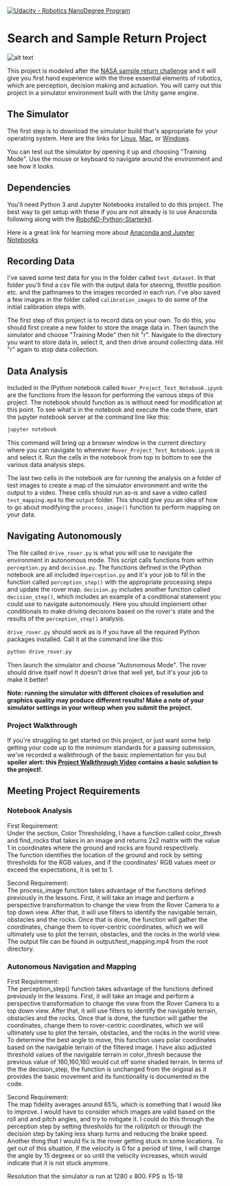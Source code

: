 [//]: # (Image References)
[image_0]: ./misc/rover_image.jpg
[![Udacity - Robotics NanoDegree Program](https://s3-us-west-1.amazonaws.com/udacity-robotics/Extra+Images/RoboND_flag.png)](https://www.udacity.com/robotics)
# Search and Sample Return Project


![alt text][image_0]

This project is modeled after the [NASA sample return challenge](https://www.nasa.gov/directorates/spacetech/centennial_challenges/sample_return_robot/index.html) and it will give you first hand experience with the three essential elements of robotics, which are perception, decision making and actuation.  You will carry out this project in a simulator environment built with the Unity game engine.  

## The Simulator
The first step is to download the simulator build that's appropriate for your operating system.  Here are the links for [Linux](https://s3-us-west-1.amazonaws.com/udacity-robotics/Rover+Unity+Sims/Linux_Roversim.zip), [Mac](	https://s3-us-west-1.amazonaws.com/udacity-robotics/Rover+Unity+Sims/Mac_Roversim.zip), or [Windows](https://s3-us-west-1.amazonaws.com/udacity-robotics/Rover+Unity+Sims/Windows_Roversim.zip).  

You can test out the simulator by opening it up and choosing "Training Mode".  Use the mouse or keyboard to navigate around the environment and see how it looks.

## Dependencies
You'll need Python 3 and Jupyter Notebooks installed to do this project.  The best way to get setup with these if you are not already is to use Anaconda following along with the [RoboND-Python-Starterkit](https://github.com/ryan-keenan/RoboND-Python-Starterkit).


Here is a great link for learning more about [Anaconda and Jupyter Notebooks](https://classroom.udacity.com/courses/ud1111)

## Recording Data
I've saved some test data for you in the folder called `test_dataset`.  In that folder you'll find a csv file with the output data for steering, throttle position etc. and the pathnames to the images recorded in each run.  I've also saved a few images in the folder called `calibration_images` to do some of the initial calibration steps with.  

The first step of this project is to record data on your own.  To do this, you should first create a new folder to store the image data in.  Then launch the simulator and choose "Training Mode" then hit "r".  Navigate to the directory you want to store data in, select it, and then drive around collecting data.  Hit "r" again to stop data collection.

## Data Analysis
Included in the IPython notebook called `Rover_Project_Test_Notebook.ipynb` are the functions from the lesson for performing the various steps of this project.  The notebook should function as is without need for modification at this point.  To see what's in the notebook and execute the code there, start the jupyter notebook server at the command line like this:

```sh
jupyter notebook
```

This command will bring up a browser window in the current directory where you can navigate to wherever `Rover_Project_Test_Notebook.ipynb` is and select it.  Run the cells in the notebook from top to bottom to see the various data analysis steps.  

The last two cells in the notebook are for running the analysis on a folder of test images to create a map of the simulator environment and write the output to a video.  These cells should run as-is and save a video called `test_mapping.mp4` to the `output` folder.  This should give you an idea of how to go about modifying the `process_image()` function to perform mapping on your data.  

## Navigating Autonomously
The file called `drive_rover.py` is what you will use to navigate the environment in autonomous mode.  This script calls functions from within `perception.py` and `decision.py`.  The functions defined in the IPython notebook are all included in`perception.py` and it's your job to fill in the function called `perception_step()` with the appropriate processing steps and update the rover map. `decision.py` includes another function called `decision_step()`, which includes an example of a conditional statement you could use to navigate autonomously.  Here you should implement other conditionals to make driving decisions based on the rover's state and the results of the `perception_step()` analysis.

`drive_rover.py` should work as is if you have all the required Python packages installed. Call it at the command line like this:

```sh
python drive_rover.py
```  

Then launch the simulator and choose "Autonomous Mode".  The rover should drive itself now!  It doesn't drive that well yet, but it's your job to make it better!  

**Note: running the simulator with different choices of resolution and graphics quality may produce different results!  Make a note of your simulator settings in your writeup when you submit the project.**

### Project Walkthrough
If you're struggling to get started on this project, or just want some help getting your code up to the minimum standards for a passing submission, we've recorded a walkthrough of the basic implementation for you but **spoiler alert: this [Project Walkthrough Video](https://www.youtube.com/watch?v=oJA6QHDPdQw) contains a basic solution to the project!**.


## Meeting Project Requirements

### Notebook Analysis
First Requirement:   
Under the section, Color Thresholding, I have a function called color_thresh and find_rocks that takes in an image and returns 2x2 matrix with the value 1 in coordinates where the ground and rocks are found respectively.  
The function identifies the location of the ground and rock by setting thresholds for the RGB values, and if the coordinates' RGB values meet or exceed the expectations, it is set to 1.

Second Requirement:  
The process_image function takes advantage of the functions defined previously in the lessons. First, it will take an image and  perform a perspective transformation to change the view from the Rover Camera to a top down view. After that, it will use filters to identify the navigable terrain, obstacles and the rocks. Once that is done, the function will gather the coordinates, change them to rover-centric coordinates, which we will ultimately use to plot the terrain, obstacles, and the rocks in the world view.
The output file can be found in output/test_mapping.mp4 from the root directory.

### Autonomous Navigation and Mapping
First Requirement:  
The perception_step() function takes advantage of the functions defined previously in the lessons. First, it will take an image and  perform a perspective transformation to change the view from the Rover Camera to a top down view. After that, it will use filters to identify the navigable terrain, obstacles and the rocks. Once that is done, the function will gather the coordinates, change them to rover-centric coordinates, which we will ultimately use to plot the terrain, obstacles, and the rocks in the world view. To determine the best angle to move, this function uses polar coordinates based on the navigable terrain of the filtered image. I have also adjusted threshold values of the navigable terrain in color_thresh because the previous value of 160,160,160 would cut off some shaded terrain.
In terms of the the decision_step, the function is unchanged from the original as it provides the basic movement and its functionality is documented in the code.  

Second Requirement:  
The map fidelity averages around 65%, which is something that I would like to improve. I would have to consider which images are valid based on the roll and and pitch angles, and try to mitigate it. I could do this through the perception step by setting thresholds for the roll/pitch or through the decision step by taking less sharp turns and reducing the brake speed.
Another thing that I would fix is the rover getting stuck in some locations. To get out of this situation, if the velocity is 0 for a period of time, I will change the angle by 15 degrees or so until the velocity increases, which would indicate that it is not stuck anymore.

Resolution that the simulator is run at 1280 x 800. FPS is 15-18
